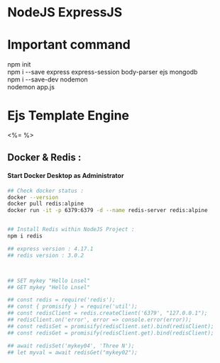 # NodeJS ExpressJS 

# Important command

npm init <br />
npm i --save express express-session body-parser ejs mongodb  <br />
npm i --save-dev nodemon <br />
nodemon app.js <br />


# Ejs Template Engine 

<%= %> <br />

## Docker & Redis :
#### Start Docker Desktop as Administrator 
```bash
## Check docker status : 
docker --version
docker pull redis:alpine
docker run -it -p 6379:6379 -d --name redis-server redis:alpine


## Install Redis within NodeJS Project :  
npm i redis

## express version : 4.17.1
## redis version : 3.0.2



## SET mykey "Hello Lnsel"
## GET mykey "Hello Lnsel"

## const redis = require('redis');
## const { promisify } = require('util');
## const redisClient = redis.createClient('6379', "127.0.0.1");
## redisClient.on('error', error => console.error(error));
## const redisSet = promisify(redisClient.set).bind(redisClient);
## const redisGet = promisify(redisClient.get).bind(redisClient);

## await redisSet('mykey04', 'Three N');
## let myval = await redisGet("mykey02");


```